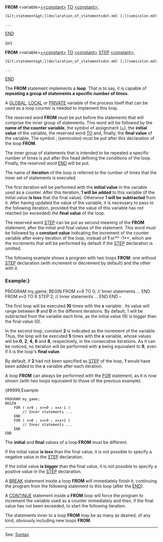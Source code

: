 **FROM** &lt;variable&gt;[=](equal.md)[&lt;constant&gt;](definition_of_a_constantdot.md) [TO](to.md) [&lt;constant&gt;](definition_of_a_constantdot.md)[;](semicolon.md)

    [&lt;statement&gt;](declaration_of_statementsdot.md) [;](semicolon.md)

    ...

[END](end.md)

(or)

**FROM** &lt;variable&gt;[=](equal.md)[&lt;constant&gt;](definition_of_a_constantdot.md) [TO](to.md) [&lt;constant&gt;](definition_of_a_constantdot.md) [STEP](step.md) [&lt;constant&gt;](definition_of_a_constantdot.md)[;](semicolon.md)

    [&lt;statement&gt;](declaration_of_statementsdot.md) [;](semicolon.md)

    ...

[END](end.md)

The **FROM** statement implements a **loop**. That is to say, it is capable of **repeating a group of statements a specific number of times**.

A [GLOBAL](declaration_of_global_datadot.md), [LOCAL](declaration_of_local_datadot.md) or [PRIVATE](declaration_of_private_datadot.md) variable of the process itself that can be used as a loop counter is needed to implement this loop.

The reserved word **FROM** must be put before the statements that will comprise the inner group of statements. This word will be followed by the **name of the counter variable**, the symbol of assignment ([=](equal.md)), the **initial value** of the variable, the reserved word [TO](to.md) and, finally, the **final value** of the variable.
The symbol [;](semicolon.md) (semicolon) must be put after this declaration of the loop **FROM**.

The inner group of statements that is intended to be repeated a specific number of times is put after this head defining the conditions of the loop. Finally, the reserved word [END](end.md) will be put.

The name of **iteration** of the loop is referred to the number of times that the inner set of statements is executed.

The first iteration will be performed with the **initial value**
in the variable used as a counter. After this iteration, **1 will be added**
to this variable (if the initial value **is less** that the final value). Otherwise **1 will be subtracted** from it. After having updated the value of the variable, it is necessary to pass to the following iteration, provided that the value of this variable has not reached (or exceeded) the **final value** of the loop.

The reserved word [STEP](step.md) can be put as second meaning of the **FROM** statement, after the initial and final values of the statement. This word must be followed by a **constant value** indicating the increment of the counter variable after every iteration of the loop, instead of **1** or** -1**, which are the increments
that will be performed by default if the [STEP](step.md) declaration is omitted.

The following example shows a program with two loops **FROM**: one without 
[STEP](step.md) declaration (with increment or decrement by default) and the other with it.

### Example:}
PROGRAM my_game;
BEGIN
    FROM x=9 TO 0;
        // Inner statements ...
    END
    FROM x=0 TO 9 STEP 2;
        // Inner statements ...
    END
END
**-**

The first loop will be executed **10** times with the **x** variable . Its value will range between **9** and **0** in the different iterations. By default, 1 will be subtracted from the variable each time, as the initial value (9) is bigger than the final value (0).

In the second loop, constant **2** is indicated as the increment of the variable. Thus, the loop will be executed **5** times with the **x** variable, whose values will be **0**, **2**, **4**, **6** and **8**, respectively, in the consecutive iterations.
As it can be noticed, no iteration will be performed with **x** being equivalent to **9**, even if it is the loop's **final value**.

By default, if **2** had not been specified as [STEP](step.md) of the loop,
**1** would have been added to the **x** variable after each iteration.

A loop **FROM** can always be performed with the [FOR](for_statement.md) statement,
as it is now shown (with two loops equivalent to those of the previous example).

{#9999,Example
```
PROGRAM my_game;
BEGIN
    FOR ( x=9 ; x>=0 ; x=x-1 )
        // Inner statements ...
    END
    FOR ( x=0 ; x<=9 ; x=x+2 )
        // Inner statements ...
    END
END
```


The **initial** and **final** values of a loop **FROM** must be different.

If the initial value **is less** than the final value, it is not possible to specify a negative value in the [STEP](step.md) declaration.

If the initial value **is bigger** than the final value, it is not possible to specify a positive value in the [STEP](step.md) declaration.

A [BREAK](break_statement.md) statement inside a loop **FROM** will immediately finish it, continuing the program from the following statement to this loop (after the [END](end.md)).

A [CONTINUE](_continue_statement.md) statement inside a **FROM** loop will force the program to increment the variable used as a counter immediately and then, if the final value has not been exceeded, to start the following iteration.

The statements inner to a loop **FROM** may be as many as desired, of any kind, obviously including new loops **FROM**.

---------------------------------------
See: [Syntax](syntax_of_a_programdot.md)

